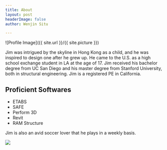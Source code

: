 ```yaml
---
title: About
layout: post
headerImage: false
author: Wenjin Situ

---
```

![Profile Image]({{ site.url }}/{{ site.picture }})


<p>Jim was intrigued by the skyline in Hong Kong as a child, and he was inspired to design one after he grew up. He came to the U.S. as a high school exchange student in LA at the age of 17. Jim received his bachelor degree from UC San Diego and his master degree from Stanford University, both in structural engineering. Jim is a registered PE in California.</p>

<h2>Proficient Softwares</h2>

<ul class="skill-list">
	<li>ETABS</li>
	<li>SAFE</li>
	<li>Perform 3D</li>
	<li>Revit</li>
	<li>RAM Structure</li>
</ul>

<p>Jim is also an avid soccer lover that he plays in a weekly basis.</p>
<img class="image" src="{{ site.url }}/{{ site.Soccer }}">
